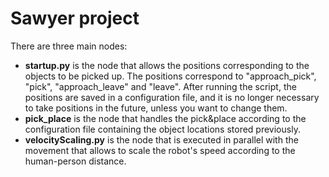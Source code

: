 # Sawyer project
There are three main nodes:
- **startup.py** is the node that allows the positions corresponding to the objects to be picked up. The positions correspond to "approach_pick", "pick", "approach_leave" and "leave". After running the script, the positions are saved in a configuration file, and it is no longer  necessary to take positions in the future, unless you want to change them.
- **pick_place** is the node that handles the pick&place according to the configuration file containing the object locations stored previously.
- **velocityScaling.py** is the node that is executed in parallel with the movement that allows to scale the robot's speed according to the human-person distance.

